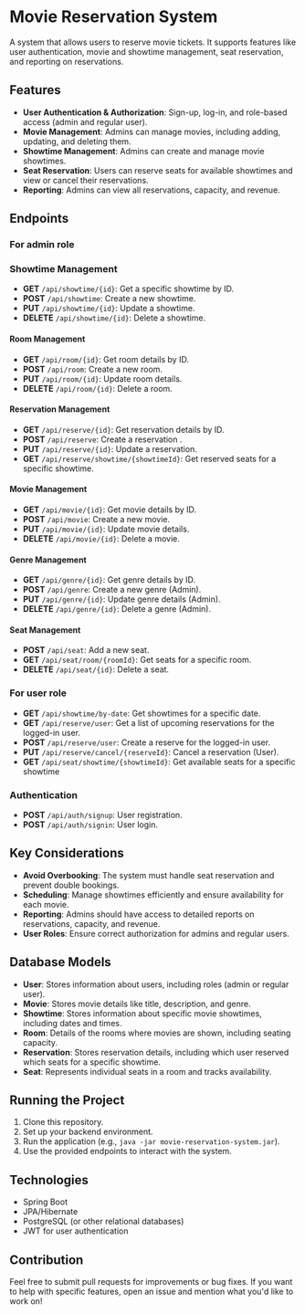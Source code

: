 # Movie Reservation System

A system that allows users to reserve movie tickets. It supports features like user authentication, movie and showtime management, seat reservation, and reporting on reservations.

## Features
- **User Authentication & Authorization**: Sign-up, log-in, and role-based access (admin and regular user).
- **Movie Management**: Admins can manage movies, including adding, updating, and deleting them.
- **Showtime Management**: Admins can create and manage movie showtimes.
- **Seat Reservation**: Users can reserve seats for available showtimes and view or cancel their reservations.
- **Reporting**: Admins can view all reservations, capacity, and revenue.

## Endpoints
### For admin role
### Showtime Management
- **GET** `/api/showtime/{id}`: Get a specific showtime by ID.
- **POST** `/api/showtime`: Create a new showtime.
- **PUT** `/api/showtime/{id}`: Update a showtime.
- **DELETE** `/api/showtime/{id}`: Delete a showtime.

#### Room Management
- **GET** `/api/room/{id}`: Get room details by ID.
- **POST** `/api/room`: Create a new room.
- **PUT** `/api/room/{id}`: Update room details.
- **DELETE** `/api/room/{id}`: Delete a room.

#### Reservation Management
- **GET** `/api/reserve/{id}`: Get reservation details by ID.
- **POST** `/api/reserve`: Create a reservation .
- **PUT** `/api/reserve/{id}`: Update a reservation.
- **GET** `/api/reserve/showtime/{showtimeId}`: Get reserved seats for a specific showtime.

#### Movie Management
- **GET** `/api/movie/{id}`: Get movie details by ID.
- **POST** `/api/movie`: Create a new movie.
- **PUT** `/api/movie/{id}`: Update movie details.
- **DELETE** `/api/movie/{id}`: Delete a movie.

#### Genre Management
- **GET** `/api/genre/{id}`: Get genre details by ID.
- **POST** `/api/genre`: Create a new genre (Admin).
- **PUT** `/api/genre/{id}`: Update genre details (Admin).
- **DELETE** `/api/genre/{id}`: Delete a genre (Admin).

#### Seat Management
- **POST** `/api/seat`: Add a new seat.
- **GET** `/api/seat/room/{roomId}`: Get seats for a specific room.
- **DELETE** `/api/seat/{id}`: Delete a seat.

  
### For user role
- **GET** `/api/showtime/by-date`: Get showtimes for a specific date.
- **GET** `/api/reserve/user`: Get a list of upcoming reservations for the logged-in user.
- **POST** `/api/reserve/user`: Create a reserve for the logged-in user.
- **PUT** `/api/reserve/cancel/{reserveId}`: Cancel a reservation (User).
- **GET** `/api/seat/showtime/{showtimeId}`: Get available seats for a specific showtime

  
### Authentication
- **POST** `/api/auth/signup`: User registration.
- **POST** `/api/auth/signin`: User login.

## Key Considerations
- **Avoid Overbooking**: The system must handle seat reservation and prevent double bookings.
- **Scheduling**: Manage showtimes efficiently and ensure availability for each movie.
- **Reporting**: Admins should have access to detailed reports on reservations, capacity, and revenue.
- **User Roles**: Ensure correct authorization for admins and regular users.

## Database Models
- **User**: Stores information about users, including roles (admin or regular user).
- **Movie**: Stores movie details like title, description, and genre.
- **Showtime**: Stores information about specific movie showtimes, including dates and times.
- **Room**: Details of the rooms where movies are shown, including seating capacity.
- **Reservation**: Stores reservation details, including which user reserved which seats for a specific showtime.
- **Seat**: Represents individual seats in a room and tracks availability.

## Running the Project
1. Clone this repository.
2. Set up your backend environment.
3. Run the application (e.g., `java -jar movie-reservation-system.jar`).
4. Use the provided endpoints to interact with the system.

## Technologies
- Spring Boot
- JPA/Hibernate
- PostgreSQL (or other relational databases)
- JWT for user authentication

## Contribution
Feel free to submit pull requests for improvements or bug fixes. If you want to help with specific features, open an issue and mention what you'd like to work on!
